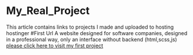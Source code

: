 # My_Real_Project
This article contains links to projects I made and uploaded to hosting hostinger
#First Url
A website designed for software companies, designed in a professional way, only an interface without backend (html,scss,js)
[please click here to visit my first project](https://bluetechcompany.000webhostapp.com/)
